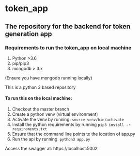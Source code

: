 # token_app

## The repository for the backend for token generation app

### Requirements to run the token_app on local machine
1. Python >3.6
2. pip/pip3
3. mongodb > 3.x

(Ensure you have mongodb running locally)

This is a python 3 based repository
#### To run this on the local machine:

1. Checkout the master branch
2. Create a python venv (virtual environment)
3. Activate the venv by running:
  ```source venv/bin/activate```
4. Install the python requirements by running ```pip3 install -r requirements.txt```
5. Ensure that the command line points to the location of app.py
6. Run the api by running: ```python3 app.py```

Access the swagger at: https://localhost:5002
